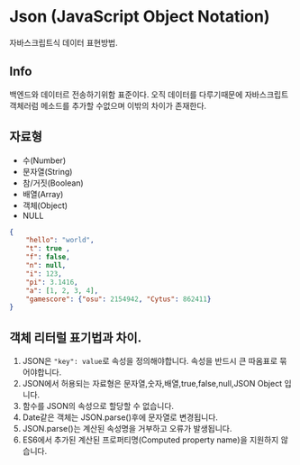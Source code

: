 # Json (JavaScript Object Notation)	
자바스크립트식 데이터 표현방법.


## Info
백엔드와 데이터르 전송하기위함 표준이다. 오직 데이터를 다루기때문에 자바스크립트 객체러럼 메소드를 추가할 수없으며 이밖의 차이가 존재한다.

## 자료형
- 수(Number)
- 문자열(String)
- 참/거짓(Boolean)
- 배열(Array)
- 객체(Object)
- NULL

``` json
{
	"hello": "world",
	"t": true ,
	"f": false,
	"n": null,
	"i": 123,
	"pi": 3.1416,
	"a": [1, 2, 3, 4],
	"gamescore": {"osu": 2154942, "Cytus": 862411}
}
```



## 객체 리터럴 표기법과 차이.
1. JSON은 `"key": value`로 속성을 정의해야합니다. 속성을 반드시 큰 따옴표로 묶어야합니다.
2. JSON에서 허용되는 자료형은 문자열,숫자,배열,true,false,null,JSON Object 입니다.
3. 함수를 JSON의 속성으로 할당할 수 없습니다.
4. Date같은 객체는 JSON.parse()후에 문자열로 변경됩니다.
5. JSON.parse()는 계산된 속성명을 거부하고 오류가 발생됩니다.
6. ES6에서 추가된 계산된 프로퍼티명(Computed property name)을 지원하지 않습니다.